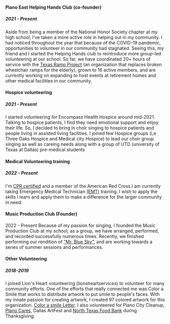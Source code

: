#### Plano East Helping Hands Club (co-founder)
##### 2021 - Present
Aside from being a member of the National Honor Society chapter at my high school, I've taken a more active role in helping out in my community. 
I had noticed throughout the year that because of the COVID-19 pandemic, opportunities to volunteer in our community had stagnated. Seeing this, my friend and I started the Helping Hands club to reintroduce more group-led volunteering at our school. So far, we have coordinated 20+ hours of service with the [Texas Ramp Project](https://www.texasramps.org/) (an organization that replaces broken wheelchair ramps for the elderly), grown to 16 active members, and are currently working on expanding to host events at retirement homes and other medical facilities in our community. 

#### Hospice volunteering 
##### 2021 - Present
I started volunteering for Encompass Health Hospice around mid-2021. Talking to hospice patients, I find they need emotional support and enjoy their life. So, I decided to bring in choir singing to hospice patients and people living in assisted living facilities. I joined few Hospice groups (i,e Three Oaks Hospice and Medical city Hospice) to lead our choir group singing as well as careing needs along with a group of UTD (university of Texas at Dallas) pre-medical students  

#### Medical Volunteering training
##### 2022 - Present
I'm [CPR certified](https://drive.google.com/file/d/17h2OFe0JQm8_9fEMJm6i6qsTganMsD9g/view?usp=sharing) and a member of the American Red Cross.I am currently taking Emergency Medical Technician [(EMT)](https://drive.google.com/file/d/1vZnTuH9Fu6uN2nnD4Uqd8By6aMQXnQ9J/view?usp=sharing) training. I wish to apply the skills I learn and apply them to make a difference for the larger community in need.

#### Music Production Club (Founder)
2022 - Present
Because of my passion for singing, I founded the Music Production Club at my school; as a group, we have arranged, performed, and recorded successfully numerous times.  Recently, we finished performing our rendition of ["Mr. Blue Sky"](https://youtu.be/PyHjsX8fWYA), and are working towards a series of summer sessions and performances. 

#### Other Volunteering 
##### 2018-2019
I joined Lion's Heart volunteering (lionsheartservices) to volunteer for many community efforts. One of the efforts that really connected me was Color a Smile that works to distribute artwork to put smile to people's faces. With my innate passion for creating artwork, I created 97 colored artwork for this organization. [Color a smile Letter](https://github.com/amritg9/Portfolio/blob/main/Volunteering/Ghosh%2C%20Amrit%20vl02.pdf). I also volunteered for Plano City Cleanup, [Plano Cares](https://www.plano.gov/969/Plano-CARES), Dallas ArtFest and [North Texas Food Bank](https://ntfb.org/) during Thanksgiving. 
